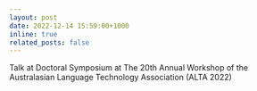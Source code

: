 ```yaml
---
layout: post
date: 2022-12-14 15:59:00+1000
inline: true
related_posts: false
---
```


Talk at Doctoral Symposium at The 20th Annual Workshop of the Australasian Language Technology Association (ALTA 2022)
